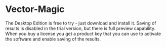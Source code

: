 # Vector-Magic
The Desktop Edition is free to try - just download and install it. Saving of results is disabled in the trial version, but there is full preview capability. When you buy a license you get a product key that you can use to activate the software and enable saving of the results.
